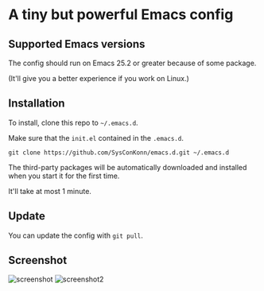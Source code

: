 # A tiny but powerful Emacs config

## Supported Emacs versions
The config should run on Emacs 25.2 or greater because of some package.

(It'll give you a better experience if you work on Linux.)
## Installation
To install, clone this repo to `~/.emacs.d`.

Make sure that the `init.el` contained in the `.emacs.d`.
```shell
git clone https://github.com/SysConKonn/emacs.d.git ~/.emacs.d
```
The third-party packages will be automatically downloaded and installed when you start it for the first time.

It'll take at most 1 minute.

## Update
You can update the config with `git pull`.

## Screenshot
![screenshot](https://i.loli.net/2018/12/01/5c02178ae8844.png)
![screenshot2](https://i.loli.net/2018/12/01/5c02181575b48.png)
